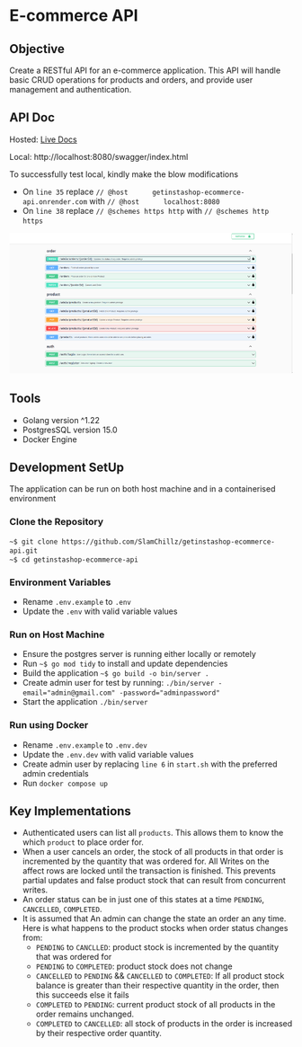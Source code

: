 # E-commerce API

## Objective
Create a RESTful API for an e-commerce application. This API will handle basic CRUD operations for products and orders, and provide user management and authentication.

## API Doc
Hosted: [Live Docs](https://getinstashop-ecommerce-api.onrender.com/swagger/index.html)

Local: http://localhost:8080/swagger/index.html

To successfully test local, kindly make the blow modifications
- On `line 35` replace `// @host      getinstashop-ecommerce-api.onrender.com` with `// @host      localhost:8080`
- On `line 38` replace `// @schemes https http` with `// @schemes http https`

<p align="center">
  <img src="images/doc.png" alt="Centered Image" width="750" height="250"/>
</p>

## Tools
- Golang version ^1.22
- PostgresSQL version 15.0
- Docker Engine

## Development SetUp
The application can be run on both host machine and in a containerised environment

### Clone the Repository
```
~$ git clone https://github.com/SlamChillz/getinstashop-ecommerce-api.git
~$ cd getinstashop-ecommerce-api
```

### Environment Variables
- Rename `.env.example` to `.env`
- Update the `.env` with valid variable values

### Run on Host Machine
- Ensure the postgres server is running either locally or remotely
- Run `~$ go mod tidy` to install and update dependencies
- Build the application `~$ go build -o bin/server .`
- Create admin user for test by running: `./bin/server -email="admin@gmail.com" -password="adminpassword"`
- Start the application  `./bin/server`

### Run using Docker
- Rename `.env.example` to `.env.dev`
- Update the `.env.dev` with valid variable values
- Create admin user by replacing `line 6` in `start.sh` with the preferred admin credentials
- Run `docker compose up`

## Key Implementations
- Authenticated users can list all `products`. This allows them to know the which `product` to place order for.
- When a user cancels an order, the stock of all products in that order is incremented by the quantity that was ordered for. All Writes on the affect rows are locked until the transaction is finished. This prevents partial updates and false product stock that can result from concurrent writes.
- An order status can be in just one of this states at a time `PENDING`, `CANCELLED`, `COMPLETED`.
- It is assumed that An admin can change the state an order an any time. Here is what happens to the product stocks when order status changes from:
  - `PENDING` to `CANCLLED`: product stock is incremented by the quantity that was ordered for
  - `PENDING` to `COMPLETED`: product stock does not change
  - `CANCELLED` to `PENDING` && `CANCELLED` to `COMPLETED`: If all product stock balance is greater than their respective quantity in the order, then this succeeds else it fails
  - `COMPLETED` to `PENDING`: current product stock of all products in the order remains unchanged.
  - `COMPLETED` to `CANCELLED`: all stock of products in the order is increased by their respective order quantity.
